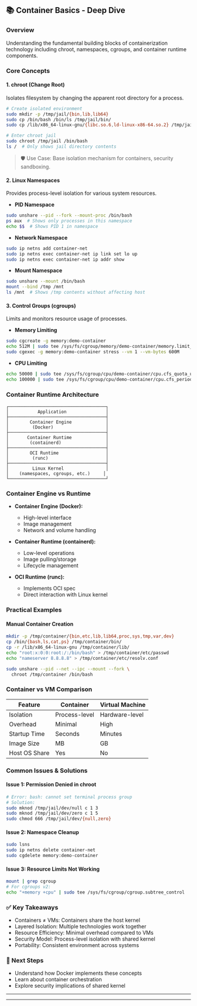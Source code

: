 

## 📚 Container Basics - Deep Dive

### Overview

Understanding the fundamental building blocks of containerization technology including chroot, namespaces, cgroups, and container runtime components.

### Core Concepts

#### 1. chroot (Change Root)

Isolates filesystem by changing the apparent root directory for a process.

```bash
# Create isolated environment
sudo mkdir -p /tmp/jail/{bin,lib,lib64}
sudo cp /bin/bash /bin/ls /tmp/jail/bin/
sudo cp /lib/x86_64-linux-gnu/{libc.so.6,ld-linux-x86-64.so.2} /tmp/jail/lib/

# Enter chroot jail
sudo chroot /tmp/jail /bin/bash
ls /  # Only shows jail directory contents
```

> 🛡️ Use Case: Base isolation mechanism for containers, security sandboxing.

#### 2. Linux Namespaces

Provides process-level isolation for various system resources.

* **PID Namespace**

```bash
sudo unshare --pid --fork --mount-proc /bin/bash
ps aux  # Shows only processes in this namespace
echo $$  # Shows PID 1 in namespace
```

* **Network Namespace**

```bash
sudo ip netns add container-net
sudo ip netns exec container-net ip link set lo up
sudo ip netns exec container-net ip addr show
```

* **Mount Namespace**

```bash
sudo unshare --mount /bin/bash
mount --bind /tmp /mnt
ls /mnt  # Shows /tmp contents without affecting host
```

#### 3. Control Groups (cgroups)

Limits and monitors resource usage of processes.

* **Memory Limiting**

```bash
sudo cgcreate -g memory:demo-container
echo 512M | sudo tee /sys/fs/cgroup/memory/demo-container/memory.limit_in_bytes
sudo cgexec -g memory:demo-container stress --vm 1 --vm-bytes 600M
```

* **CPU Limiting**

```bash
echo 50000 | sudo tee /sys/fs/cgroup/cpu/demo-container/cpu.cfs_quota_us
echo 100000 | sudo tee /sys/fs/cgroup/cpu/demo-container/cpu.cfs_period_us
```

### Container Runtime Architecture

```
┌─────────────────────────────────────┐
│           Application               │
├─────────────────────────────────────┤
│        Container Engine             │
│         (Docker)                    │
├─────────────────────────────────────┤
│       Container Runtime             │
│        (containerd)                 │
├─────────────────────────────────────┤
│        OCI Runtime                  │
│         (runc)                      │
├─────────────────────────────────────┤
│         Linux Kernel                │
│    (namespaces, cgroups, etc.)     │
└─────────────────────────────────────┘
```

### Container Engine vs Runtime

* **Container Engine (Docker):**

  * High-level interface
  * Image management
  * Network and volume handling

* **Container Runtime (containerd):**

  * Low-level operations
  * Image pulling/storage
  * Lifecycle management

* **OCI Runtime (runc):**

  * Implements OCI spec
  * Direct interaction with Linux kernel

### Practical Examples

#### Manual Container Creation

```bash
mkdir -p /tmp/container/{bin,etc,lib,lib64,proc,sys,tmp,var,dev}
cp /bin/{bash,ls,cat,ps} /tmp/container/bin/
cp -r /lib/x86_64-linux-gnu /tmp/container/lib/
echo "root:x:0:0:root:/:/bin/bash" > /tmp/container/etc/passwd
echo "nameserver 8.8.8.8" > /tmp/container/etc/resolv.conf

sudo unshare --pid --net --ipc --mount --fork \
  chroot /tmp/container /bin/bash
```

### Container vs VM Comparison

| Feature       | Container     | Virtual Machine |
| ------------- | ------------- | --------------- |
| Isolation     | Process-level | Hardware-level  |
| Overhead      | Minimal       | High            |
| Startup Time  | Seconds       | Minutes         |
| Image Size    | MB            | GB              |
| Host OS Share | Yes           | No              |

### Common Issues & Solutions

#### Issue 1: Permission Denied in chroot

```bash
# Error: bash: cannot set terminal process group
# Solution:
sudo mknod /tmp/jail/dev/null c 1 3
sudo mknod /tmp/jail/dev/zero c 1 5
sudo chmod 666 /tmp/jail/dev/{null,zero}
```

#### Issue 2: Namespace Cleanup

```bash
sudo lsns
sudo ip netns delete container-net
sudo cgdelete memory:demo-container
```

#### Issue 3: Resource Limits Not Working

```bash
mount | grep cgroup
# For cgroups v2:
echo "+memory +cpu" | sudo tee /sys/fs/cgroup/cgroup.subtree_control
```

### ✅ Key Takeaways

* Containers ≠ VMs: Containers share the host kernel
* Layered Isolation: Multiple technologies work together
* Resource Efficiency: Minimal overhead compared to VMs
* Security Model: Process-level isolation with shared kernel
* Portability: Consistent environment across systems

### 📌 Next Steps

* Understand how Docker implements these concepts
* Learn about container orchestration
* Explore security implications of shared kernel

---


---

